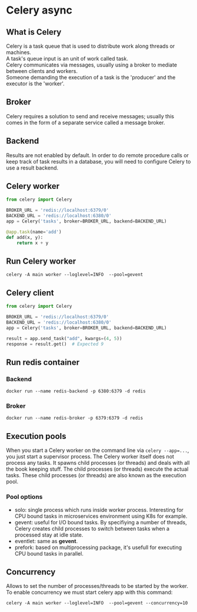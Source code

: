 # Celery async

## What is Celery
Celery is a task queue that is used to distribute work along threads or machines.  
A task's queue input is an unit of work called task.  
Celery communicates via messages, usually using a broker to mediate between clients and workers.  
Someone demanding the execution of a task is the 'producer' and the executor is the 'worker'.

## Broker
Celery requires a solution to send and receive messages; usually this comes in the form of a separate service called a message broker.

## Backend
Results are not enabled by default. In order to do remote procedure calls or keep track of task results in a database, you will need to configure Celery to use a result backend.

## Celery worker
```py
from celery import Celery

BROKER_URL = 'redis://localhost:6379/0'
BACKEND_URL = 'redis://localhost:6380/0'
app = Celery('tasks', broker=BROKER_URL, backend=BACKEND_URL)

@app.task(name='add')
def add(x, y):
    return x + y
```

## Run Celery worker
```
celery -A main worker --loglevel=INFO  --pool=gevent
```


## Celery client
```py
from celery import Celery

BROKER_URL = 'redis://localhost:6379/0'
BACKEND_URL = 'redis://localhost:6380/0'
app = Celery('tasks', broker=BROKER_URL, backend=BACKEND_URL)

result = app.send_task("add", kwargs=(4, 5))
response = result.get()  # Expected 9
```

## Run redis container

### Backend
```
docker run --name redis-backend -p 6380:6379 -d redis
```

### Broker
```
docker run --name redis-broker -p 6379:6379 -d redis
```

## Execution pools
When you start a Celery worker on the command line via ```celery --app=...```, you just start a supervisor process. The Celery worker itself does not process any tasks. It spawns child processes (or threads) and deals with all the book keeping stuff. The child processes (or threads) execute the actual tasks. These child processes (or threads) are also known as the execution pool.

### Pool options
- solo: single process which runs inside worker process. Interesting for CPU bound tasks in microservices environment using K8s for example.
- gevent: useful for I/O bound tasks. By specifiying a number of threads, Celery creates child processes to switch between tasks when a processed stay at idle state.
- eventlet: same as __gevent__.
- prefork: based on multiprocessing package, it's usefull for executing CPU bound tasks in parallel.


## Concurrency
Allows to set the number of processes/threads to be started by the worker. To enable concurrency we must start celery app with this command:
```
celery -A main worker --loglevel=INFO  --pool=gevent --concurrency=10
```